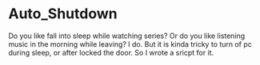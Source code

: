 # Auto_Shutdown
Do you like fall into sleep while watching series? Or do you like listening music in the morning while leaving?  I do. But it is kinda tricky to turn of pc during sleep, or after locked the door. So I wrote a sricpt for it.
